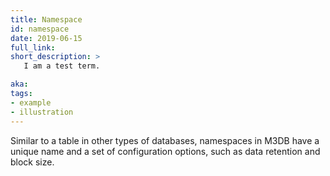 ```yaml
---
title: Namespace
id: namespace
date: 2019-06-15
full_link: 
short_description: >
   I am a test term.

aka: 
tags:
- example
- illustration
---
```


Similar to a table in other types of databases, namespaces in M3DB have a unique name and a set of configuration options, such as data retention and block size.

